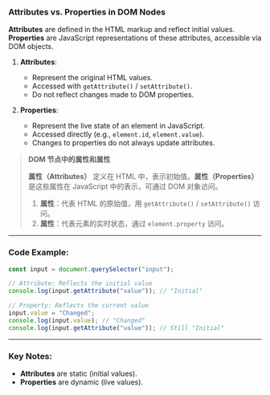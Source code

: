 ### Attributes vs. Properties in DOM Nodes

<audio src="..\..\mp3\Attributes are .mp3"></audio>

**Attributes** are defined in the HTML markup and reflect initial values. **Properties** are JavaScript representations of these attributes, accessible via DOM objects.  

1. **Attributes**:
   - Represent the original HTML values.
   - Accessed with `getAttribute()` / `setAttribute()`.
   - Do not reflect changes made to DOM properties.

2. **Properties**:
   - Represent the live state of an element in JavaScript.
   - Accessed directly (e.g., `element.id`, `element.value`).
   - Changes to properties do not always update attributes.

> **DOM 节点中的属性和属性**  
>
> <audio src="..\..\mp3\Attributes定义在 H.mp3"></audio>
>
> **属性（Attributes）** 定义在 HTML 中，表示初始值。**属性（Properties）** 是这些属性在 JavaScript 中的表示，可通过 DOM 对象访问。  
>
> 1. **属性**：代表 HTML 的原始值，用 `getAttribute()` / `setAttribute()` 访问。  
> 2. **属性**：代表元素的实时状态，通过 `element.property` 访问。

---

### Code Example:

<audio src="..\..\mp3\这段代码展示了HTML属性和D.mp3"></audio>

```javascript
const input = document.querySelector("input");

// Attribute: Reflects the initial value
console.log(input.getAttribute("value")); // "Initial"

// Property: Reflects the current value
input.value = "Changed";
console.log(input.value); // "Changed"
console.log(input.getAttribute("value")); // Still "Initial"
```

---

### Key Notes:
- **Attributes** are static (initial values).  
- **Properties** are dynamic (live values).